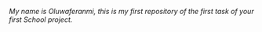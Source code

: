 _My name is *Oluwaferanmi*, this is my first repository of the first task of your first School project._